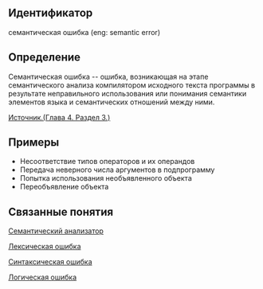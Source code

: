 ## Идентификатор
семантическая ошибка (eng: semantic error)


## Определение
Семантическая ошибка -- ошибка, возникающая на этапе семантического анализа компилятором исходного текста программы
в результате неправильного использования или понимания семантики элементов языка и семантических отношений между ними.

[Источник.(Глава 4. Раздел 3.)](../bibliography/Aho-Compilers-book.md)


## Примеры
- Несоответствие типов операторов и их операндов
- Передача неверного числа аргументов в подпрограмму
- Попытка использования необъявленного объекта
- Переобъявление объекта


## Связанные понятия
[Семантический анализатор](semantic_analyzer.md)

[Лексическая ошибка](lexical_error.md)

[Синтаксическая ошибка](syntactic_error.md)

[Логическая ошибка](logical_error.md)

